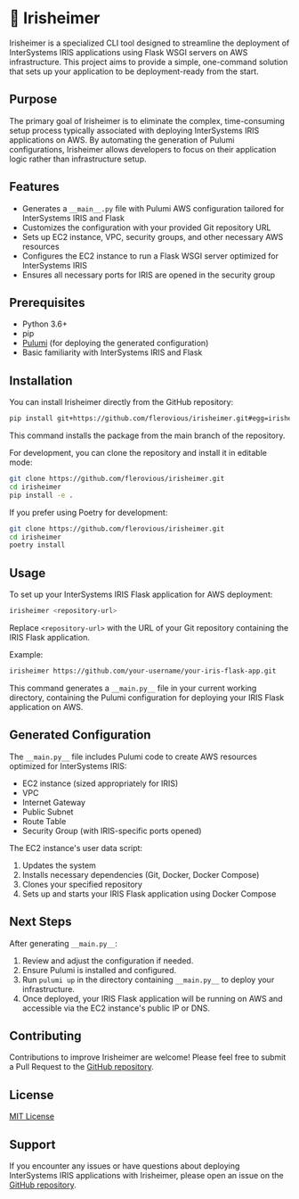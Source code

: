 # 🪻 Irisheimer

Irisheimer is a specialized CLI tool designed to streamline the deployment of InterSystems IRIS applications using Flask WSGI servers on AWS infrastructure. This project aims to provide a simple, one-command solution that sets up your application to be deployment-ready from the start.

## Purpose

The primary goal of Irisheimer is to eliminate the complex, time-consuming setup process typically associated with deploying InterSystems IRIS applications on AWS. By automating the generation of Pulumi configurations, Irisheimer allows developers to focus on their application logic rather than infrastructure setup.

## Features

- Generates a `__main__.py` file with Pulumi AWS configuration tailored for InterSystems IRIS and Flask
- Customizes the configuration with your provided Git repository URL
- Sets up EC2 instance, VPC, security groups, and other necessary AWS resources
- Configures the EC2 instance to run a Flask WSGI server optimized for InterSystems IRIS
- Ensures all necessary ports for IRIS are opened in the security group

## Prerequisites

- Python 3.6+
- pip
- [Pulumi](https://www.pulumi.com/docs/get-started/install/) (for deploying the generated configuration)
- Basic familiarity with InterSystems IRIS and Flask

## Installation

You can install Irisheimer directly from the GitHub repository:

```bash
pip install git+https://github.com/flerovious/irisheimer.git#egg=irisheimer
```

This command installs the package from the main branch of the repository.

For development, you can clone the repository and install it in editable mode:

```bash
git clone https://github.com/flerovious/irisheimer.git
cd irisheimer
pip install -e .
```

If you prefer using Poetry for development:

```bash
git clone https://github.com/flerovious/irisheimer.git
cd irisheimer
poetry install
```

## Usage

To set up your InterSystems IRIS Flask application for AWS deployment:

```bash
irisheimer <repository-url>
```

Replace `<repository-url>` with the URL of your Git repository containing the IRIS Flask application.

Example:

```bash
irisheimer https://github.com/your-username/your-iris-flask-app.git
```

This command generates a `__main.py__` file in your current working directory, containing the Pulumi configuration for deploying your IRIS Flask application on AWS.

## Generated Configuration

The `__main.py__` file includes Pulumi code to create AWS resources optimized for InterSystems IRIS:

- EC2 instance (sized appropriately for IRIS)
- VPC
- Internet Gateway
- Public Subnet
- Route Table
- Security Group (with IRIS-specific ports opened)

The EC2 instance's user data script:

1. Updates the system
2. Installs necessary dependencies (Git, Docker, Docker Compose)
3. Clones your specified repository
4. Sets up and starts your IRIS Flask application using Docker Compose

## Next Steps

After generating `__main.py__`:

1. Review and adjust the configuration if needed.
2. Ensure Pulumi is installed and configured.
3. Run `pulumi up` in the directory containing `__main.py__` to deploy your infrastructure.
4. Once deployed, your IRIS Flask application will be running on AWS and accessible via the EC2 instance's public IP or DNS.

## Contributing

Contributions to improve Irisheimer are welcome! Please feel free to submit a Pull Request to the [GitHub repository](https://github.com/flerovious/irisheimer).

## License

[MIT License](LICENSE)

## Support

If you encounter any issues or have questions about deploying InterSystems IRIS applications with Irisheimer, please open an issue on the [GitHub repository](https://github.com/flerovious/irisheimer/issues).